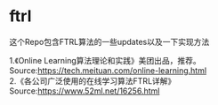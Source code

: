 # ftrl
这个Repo包含FTRL算法的一些updates以及一下实现方法

1.《Online Learning算法理论和实践》美团出品，推荐。
Source:https://tech.meituan.com/online-learning.html <br>
2.《各公司广泛使用的在线学习算法FTRL详解》
Source:https://www.52ml.net/16256.html<br>
